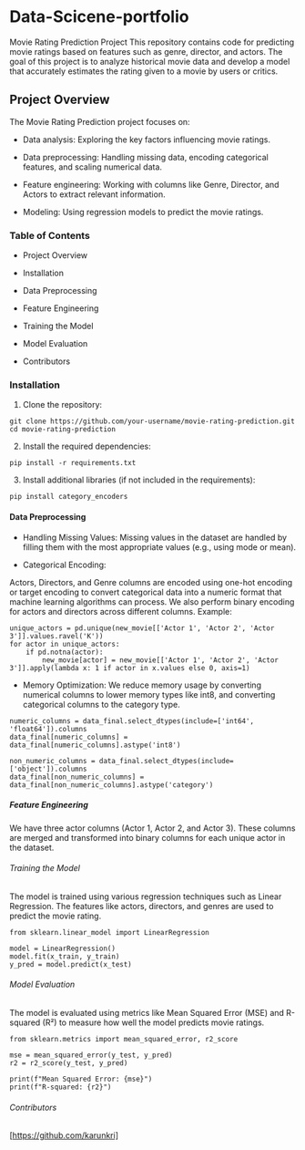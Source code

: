 # Data-Scicene-portfolio
Movie Rating Prediction Project
This repository contains code for predicting movie ratings based on features such as genre, director, and actors. 
The goal of this project is to analyze historical movie data and develop a model that accurately estimates the rating given to a movie by users or critics.

## Project Overview
The Movie Rating Prediction project focuses on:

- Data analysis: Exploring the key factors influencing movie ratings.
+ Data preprocessing: Handling missing data, encoding categorical features, and scaling numerical data.
* Feature engineering: Working with columns like Genre, Director, and Actors to extract relevant information.
- Modeling: Using regression models to predict the movie ratings.

### Table of Contents
- Project Overview
+ Installation
* Data Preprocessing
- Feature Engineering
+ Training the Model
* Model Evaluation
- Contributors


### Installation
1. Clone the repository:
```
git clone https://github.com/your-username/movie-rating-prediction.git
cd movie-rating-prediction
```
2. Install the required dependencies:
```
pip install -r requirements.txt
```
3. Install additional libraries (if not included in the requirements):
```
pip install category_encoders
```
#### Data Preprocessing
- Handling Missing Values:
  Missing values in the dataset are handled by filling them with the most appropriate values (e.g., using mode or mean).

+ Categorical Encoding:

Actors, Directors, and Genre columns are encoded using one-hot encoding or target encoding to convert categorical data into a numeric format that machine learning algorithms can process.
We also perform binary encoding for actors and directors across different columns.
Example:
```
unique_actors = pd.unique(new_movie[['Actor 1', 'Actor 2', 'Actor 3']].values.ravel('K'))
for actor in unique_actors:
    if pd.notna(actor):
        new_movie[actor] = new_movie[['Actor 1', 'Actor 2', 'Actor 3']].apply(lambda x: 1 if actor in x.values else 0, axis=1)
```
* Memory Optimization: We reduce memory usage by converting numerical columns to lower memory types like int8, and converting categorical columns to the category type.
```
numeric_columns = data_final.select_dtypes(include=['int64', 'float64']).columns
data_final[numeric_columns] = data_final[numeric_columns].astype('int8')

non_numeric_columns = data_final.select_dtypes(include=['object']).columns
data_final[non_numeric_columns] = data_final[non_numeric_columns].astype('category')
```
##### Feature Engineering
We have three actor columns (Actor 1, Actor 2, and Actor 3). These columns are merged and transformed into binary columns for each unique actor in the dataset.

###### Training the Model
The model is trained using various regression techniques such as Linear Regression. The features like actors, directors, and genres are used to predict the movie rating.
```
from sklearn.linear_model import LinearRegression

model = LinearRegression()
model.fit(x_train, y_train)
y_pred = model.predict(x_test)
```
###### Model Evaluation
The model is evaluated using metrics like Mean Squared Error (MSE) and R-squared (R²) to measure how well the model predicts movie ratings.
```
from sklearn.metrics import mean_squared_error, r2_score

mse = mean_squared_error(y_test, y_pred)
r2 = r2_score(y_test, y_pred)

print(f"Mean Squared Error: {mse}")
print(f"R-squared: {r2}")
```
###### Contributors
[https://github.com/karunkri]


